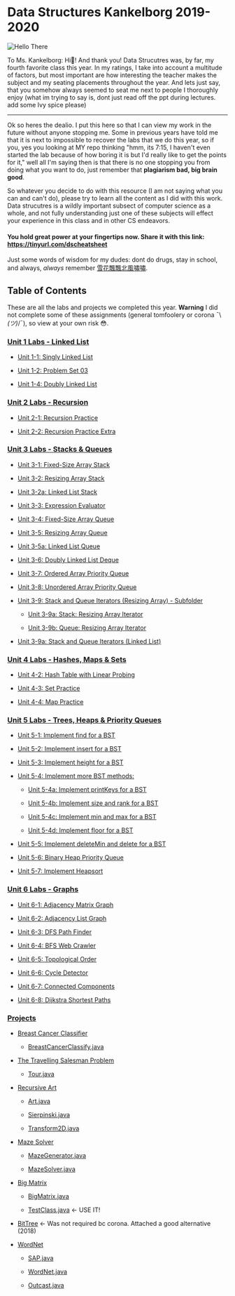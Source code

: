 # Data Structures Kankelborg 2019-2020
![Hello There](https://media.giphy.com/media/Nx0rz3jtxtEre/giphy.gif)

To Ms. Kankelborg: Hi:wave:! And thank you! Data Strucutres was, by far, my fourth favorite class this year. In my ratings, I take into account a multitude of factors, but most important are how interesting the teacher makes the subject and my seating placements throughout the year. And lets just say, that you somehow always seemed to seat me next to people I thoroughly enjoy (what im trying to say is, dont just read off the ppt during lectures. add some Ivy spice please)

____

Ok so heres the dealio. I put this here so that I can view my  work in the future without anyone stopping me. Some in previous years have told me that it is next to impossible to recover the labs that we do this year, so if you, yes you looking at MY repo thinking "hmm, its 7:15, I haven't even started the lab because of how boring it is but I'd really like to get the points for it," well all I'm saying then is that there is no one stopping you from doing what you want to do, just remember that **plagiarism bad, big brain good**. 

So whatever you decide to do with this resource (I am not saying what you can and can't do), please try to learn all the content as I did with this work. Data strucutres is a wildly important subsect of computer science as a whole, and not fully understanding just one of these subjects will effect your experience in this class and in other CS endeavors. 

#### You hold great power at your fingertips now. Share it with this link: https://tinyurl.com/dscheatsheet

Just some words of wisdom for my dudes: dont do drugs, stay in school, and always, *always* remember [雪花飄飄北風嘯嘯](https://youtu.be/W8x4m-qpmJ8?t=90).

## Table of Contents

These are all the labs and projects we completed this year. **Warning** I did not complete some of these assignments (general tomfoolery or corona ¯\\_(ツ)_/¯), so view at your own risk :flushed:.

### [Unit 1 Labs - Linked List](https://github.com/kinnerparikh/Data-Structures-Work/tree/master/Unit_1_Labs_LinkedList)

* [Unit 1-1: Singly Linked List](../master/Unit_1_Labs_LinkedList/SinglyLinkedList.java)
  
* [Unit 1-2: Problem Set 03](../master/Unit_1_Labs_LinkedList/ProblemSet03.java)
  
* [Unit 1-4: Doubly Linked List](../master/Unit_1_Labs_LinkedList/DoublyLinkedList.java)
    
### [Unit 2 Labs - Recursion](https://github.com/kinnerparikh/Data-Structures-Work/tree/master/Unit_2_Labs_Recursion)

* [Unit 2-1: Recursion Practice](../master/Unit_2_Labs_Recursion/RecursionPractice.java)
  
* [Unit 2-2: Recursion Practice Extra](../master/Unit_2_Labs_Recursion/RecursionPracticeExtra.java)

### [Unit 3 Labs - Stacks & Queues](https://github.com/kinnerparikh/Data-Structures-Work/tree/master/Unit_3_Labs_Stacks_Queues)

* [Unit 3-1: Fixed-Size Array Stack](../master/Unit_3_Labs_Stacks_Queues/FixedSizeArrayStack.java)

* [Unit 3-2: Resizing Array Stack](../master/Unit_3_Labs_Stacks_Queues/ResizingArrayStack.java)

* [Unit 3-2a: Linked List Stack](../master/Unit_3_Labs_Stacks_Queues/LinkedListStack.java)

* [Unit 3-3: Expression Evaluator](../master/Unit_3_Labs_Stacks_Queues/ExpressionEvaluator.java)

* [Unit 3-4: Fixed-Size Array Queue](../master/Unit_3_Labs_Stacks_Queues/FixedSizeArrayQueue.java)

* [Unit 3-5: Resizing Array Queue](../master/Unit_3_Labs_Stacks_Queues/ResizingArrayQueue.java)

* [Unit 3-5a: Linked List Queue](../master/Unit_3_Labs_Stacks_Queues/LinkedListQueue.java)

* [Unit 3-6: Doubly Linked List Deque](../master/Unit_3_Labs_Stacks_Queues/LinkedListDeque.java)

* [Unit 3-7: Ordered Array Priority Queue](https://www.youtube.com/watch?v=dQw4w9WgXcQ)

* [Unit 3-8: Unordered Array Priority Queue](https://www.youtube.com/watch?v=dQw4w9WgXcQ)

* [Unit 3-9: Stack and Queue Iterators (Resizing Array) - Subfolder](https://github.com/kinnerparikh/Data-Structures-Work/tree/master/Unit_3_Labs_Stacks_Queues/Iterators)

   * [Unit 3-9a: Stack: Resizing Array Iterator](../master/Unit_3_Labs_Stacks_Queues/Iterators/ResizingArrayStack.java)
   
   * [Unit 3-9b: Queue: Resizing Array Iterator](../master/Unit_3_Labs_Stacks_Queues/Iterators/ResizingArrayQueue.java)

* [Unit 3-9a: Stack and Queue Iterators (Linked List)](https://www.youtube.com/watch?v=dQw4w9WgXcQ)

### [Unit 4 Labs - Hashes, Maps & Sets](https://github.com/kinnerparikh/Data-Structures-Work/tree/master/Unit_4_Labs_Hashes_Maps_Sets)

* [Unit 4-2: Hash Table with Linear Probing](../master/Unit_4_Labs_Hashes_Maps_Sets/LinearProbingHashTable.java)

* [Unit 4-3: Set Practice](../master/Unit_4_Labs_Hashes_Maps_Sets/SetPractice.java)

* [Unit 4-4: Map Practice](../master/Unit_4_Labs_Hashes_Maps_Sets/MapPractice.java)

### [Unit 5 Labs - Trees, Heaps & Priority Queues](https://github.com/kinnerparikh/Data-Structures-Work/tree/master/Unit_5_Labs_Tree_Heaps_PQs)

* [Unit 5-1: Implement find for a BST](../master/Unit_5_Labs_Tree_Heaps_PQs/BSTFind.java)

* [Unit 5-2: Implement insert for a BST](../master/Unit_5_Labs_Tree_Heaps_PQs/BSTInsert.java)

* [Unit 5-3: Implement height for a BST](../master/Unit_5_Labs_Tree_Heaps_PQs/BSTHeight.java)

* [Unit 5-4: Implement more BST methods:](https://github.com/kinnerparikh/Data-Structures-Work/tree/master/Unit_5_Labs_Tree_Heaps_PQs/BST_Methods)

  * [Unit 5-4a: Implement printKeys for a BST](../master/Unit_5_Labs_Tree_Heaps_PQs/BST_Methods/BSTPrintKeys.java)
  
  * [Unit 5-4b: Implement size and rank for a BST](../master/Unit_5_Labs_Tree_Heaps_PQs/BST_Methods/BSTSize_Rank.java)
  
  * [Unit 5-4c: Implement min and max for a BST](../master/Unit_5_Labs_Tree_Heaps_PQs/BST_Methods/BSTMin_Max.java)
  * [Unit 5-4d: Implement floor for a BST](../master/Unit_5_Labs_Tree_Heaps_PQs/BST_Methods/BSTFloor.java)

* [Unit 5-5: Implement deleteMin and delete for a BST](../master/Unit_5_Labs_Tree_Heaps_PQs/BSTDelete_DeleteMin.java)

* [Unit 5-6: Binary Heap Priority Queue](../master/Unit_5_Labs_Tree_Heaps_PQs/BinaryHeapMaxPQ.java)

* [Unit 5-7: Implement Heapsort](../master/Unit_5_Labs_Tree_Heaps_PQs/Heapsort.java)

### [Unit 6 Labs - Graphs](https://github.com/kinnerparikh/Data-Structures-Work/tree/master/Unit_6_Graphs)

* [Unit 6-1: Adjacency Matrix Graph](../master/Unit_6_Graphs/AdjacencyMatrixGraph.java)

* [Unit 6-2: Adjacency List Graph](../master/Unit_6_Graphs/AdjacencyListGraph.java)

* [Unit 6-3: DFS Path Finder](../master/Unit_6_Graphs/DFSPathFinder.java)

* [Unit 6-4: BFS Web Crawler](../master/Unit_6_Graphs/BFSWebCrawler.java)

* [Unit 6-5: Topological Order](../master/Unit_6_Graphs/TopologicalOrder.java)

* [Unit 6-6: Cycle Detector](../master/Unit_6_Graphs/CycleDetector.java)

* [Unit 6-7: Connected Components](../master/Unit_6_Graphs/ConnectedComponents.java)

* [Unit 6-8: Dijkstra Shortest Paths](../master/Unit_6_Graphs/DijkstraShortestPaths.java)

### [Projects](https://github.com/kinnerparikh/Data-Structures-Work/tree/master/Projects)

* [Breast Cancer Classifier](https://github.com/kinnerparikh/Data-Structures-Work/tree/master/Projects/BreastCancerClassifier)
  
  * [BreastCancerClassify.java](../master/Projects/BreastCancerClassifier/src/BreastCancerClassify.java)
  
* [The Travelling Salesman Problem](https://github.com/kinnerparikh/Data-Structures-Work/tree/master/Projects/TravellingSalesman)

  * [Tour.java](../master/Projects/TravellingSalesman/src/Tour.java)
  
* [Recursive Art](https://github.com/kinnerparikh/Data-Structures-Work/tree/master/Projects/RecursiveArt)

  * [Art.java](../master/Projects/RecursiveArt/src/Art.java)
  
  * [Sierpinski.java](../master/Projects/RecursiveArt/src/Sierpinski.java)
  
  * [Transform2D.java](../master/Projects/RecursiveArt/src/Transform2D.java)
  
* [Maze Solver](https://github.com/kinnerparikh/Data-Structures-Work/tree/master/Projects/MazeSolver)

  * [MazeGenerator.java](../master/Projects/MazeSolver/src/MazeGenerator.java)
  
  * [MazeSolver.java](../master/Projects/MazeSolver/src/MazeSolver.java)
  
* [Big Matrix](https://github.com/kinnerparikh/Data-Structures-Work/tree/master/Projects/BigMatrix)

  * [BigMatrix.java](../master/Projects/BigMatrix/src/BigMatrix.java)
  
  * [TestClass.java](../master/Projects/BigMatrix/src/TestClass.java) <- USE IT!
  
* [BitTree](https://github.com/williamwang12/BitTreeProject) <- Was not required bc corona. Attached a good alternative (2018) 
  
* [WordNet](https://github.com/kinnerparikh/Data-Structures-Work/tree/master/Projects/WordNet)

  * [SAP.java](../master/Projects/WordNet/src/SAP.java)
  
  * [WordNet.java](../master/Projects/WordNet/src/WordNet.java)
  
  * [Outcast.java](../master/Projects/WordNet/src/Outcast.java)
